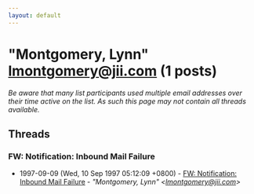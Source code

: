 ```yaml
---
layout: default
---
```


# "Montgomery, Lynn" <lmontgomery@jii.com> (1 posts)

_Be aware that many list participants used multiple email addresses over their time active on the list. As such this page may not contain all threads available._

## Threads

### FW: Notification: Inbound Mail Failure
+ 1997-09-09 (Wed, 10 Sep 1997 05:12:09 +0800) - [FW: Notification: Inbound Mail Failure](/archive/1997/09/31f316de3455d29dddb3500d02288eb84b8ddfccc1098b7698094d24044a2bfe) - _"Montgomery, Lynn" \<lmontgomery@jii.com\>_


